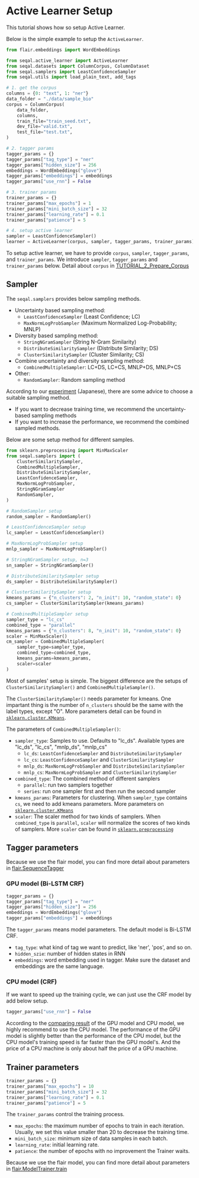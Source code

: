 # Active Learner Setup

This tutorial shows how so setup Active Learner.

Below is the simple example to setup the `ActiveLearner`.

```python
from flair.embeddings import WordEmbeddings

from seqal.active_learner import ActiveLearner
from seqal.datasets import ColumnCorpus, ColumnDataset
from seqal.samplers import LeastConfidenceSampler
from seqal.utils import load_plain_text, add_tags

# 1. get the corpus
columns = {0: "text", 1: "ner"}
data_folder = "./data/sample_bio"
corpus = ColumnCorpus(
    data_folder,
    columns,
    train_file="train_seed.txt",
    dev_file="valid.txt",
    test_file="test.txt",
)

# 2. tagger params
tagger_params = {}
tagger_params["tag_type"] = "ner"
tagger_params["hidden_size"] = 256
embeddings = WordEmbeddings("glove")
tagger_params["embeddings"] = embeddings
tagger_params["use_rnn"] = False

# 3. trainer params
trainer_params = {}
trainer_params["max_epochs"] = 1
trainer_params["mini_batch_size"] = 32
trainer_params["learning_rate"] = 0.1
trainer_params["patience"] = 5

# 4. setup active learner
sampler = LeastConfidenceSampler()
learner = ActiveLearner(corpus, sampler, tagger_params, trainer_params)
```

To setup active learner, we have to provide `corpus`, `sampler`, `tagger_params`, and `trainer_params`. We introduce `sampler`, `tagger_params` and `trainer_params` below. Detail about `corpus` in [TUTORIAL_2_Prepare_Corpus](TUTORIAL_2_Prepare_Corpus.md)

## Sampler

The `seqal.samplers` provides below sampling methods.

- Uncertainty based sampling method:
  - `LeastConfidenceSampler` (Least Confidence; LC)
  - `MaxNormLogProbSampler` (Maximum Normalized Log-Probability; MNLP)
- Diversity based sampling method:
  - `StringNGramSampler` (String N-Gram Similarity)
  - `DistributeSimilaritySampler` (Distribute Similarity; DS)
  - `ClusterSimilaritySampler` (Cluster Similarity; CS)
- Combine uncertainty and diversity sampling method:
  - `CombinedMultipleSampler`: LC+DS, LC+CS, MNLP+DS, MNLP+CS
- Other:
  - `RandomSampler`: Random sampling method

According to our [experiment](https://fintan.jp/page/4127/) (Japanese), there are some advice to choose a suitable sampling method.
- If you want to decrease training time, we recommend the uncertainty-based sampling methods
- If you want to increase the performance, we recommend the combined sampled methods.

Below are some setup method for different samples.

```python
from sklearn.preprocessing import MinMaxScaler
from seqal.samplers import (
    ClusterSimilaritySampler,
    CombinedMultipleSampler,
    DistributeSimilaritySampler,
    LeastConfidenceSampler,
    MaxNormLogProbSampler,
    StringNGramSampler
    RandomSampler,
)

# RandomSampler setup
random_sampler = RandomSampler()

# LeastConfidenceSampler setup
lc_sampler = LeastConfidenceSampler()

# MaxNormLogProbSampler setup
mnlp_sampler = MaxNormLogProbSampler()

# StringNGramSampler setup, n=3
sn_sampler = StringNGramSampler()

# DistributeSimilaritySampler setup
ds_sampler = DistributeSimilaritySampler()

# ClusterSimilaritySampler setup
kmeans_params = {"n_clusters": 2, "n_init": 10, "random_state": 0}
cs_sampler = ClusterSimilaritySampler(kmeans_params)

# CombinedMultipleSampler setup
sampler_type = "lc_cs"
combined_type = "parallel"
kmeans_params = {"n_clusters": 8, "n_init": 10, "random_state": 0}
scaler = MinMaxScaler()
cm_sampler = CombinedMultipleSampler(
    sampler_type=sampler_type,
    combined_type=combined_type,
    kmeans_params=kmeans_params,
    scaler=scaler
)
```

Most of samples' setup is simple. The biggest difference are the setups of `ClusterSimilaritySampler()` and `CombinedMultipleSampler()`. 

The `ClusterSimilaritySampler()` needs parameter for kmeans. One impartant thing is the number of `n_clusters` should be the same with the label types, except "O". More parameters detail can be found in [`sklearn.cluster.KMeans`](https://scikit-learn.org/stable/modules/generated/sklearn.cluster.KMeans.html). 

The parameters of `CombinedMultipleSampler()`:

- `sampler_type`: Samples to use. Defaults to "lc_ds". Available types are "lc_ds", "lc_cs", "mnlp_ds", "mnlp_cs"
  - `lc_ds`: `LeastConfidenceSampler` and `DistributeSimilaritySampler`
  - `lc_cs`: `LeastConfidenceSampler` and `ClusterSimilaritySampler`
  - `mnlp_ds`: `MaxNormLogProbSampler` and `DistributeSimilaritySampler`
  - `mnlp_cs`: `MaxNormLogProbSampler` and `ClusterSimilaritySampler`
- `combined_type`: The combined method of different samplers
  - `parallel`: run two samplers together
  - `series`: run one sampler first and then run the second sampler
- `kmeans_params`: Parameters for clustering. When `sampler_type` contains `cs`, we need to add kmeans parameters. More parameters on [`sklearn.cluster.KMeans`](https://scikit-learn.org/stable/modules/generated/sklearn.cluster.KMeans.html)
- `scaler`: The scaler method for two kinds of samplers. When `combined_type` is `parallel`, `scaler` will normalize the scores of two kinds of samplers. More `scaler` can be found in [`sklearn.preprocessing`](https://scikit-learn.org/stable/modules/classes.html#module-sklearn.preprocessing)


## Tagger parameters

Because we use the flair model, you can find more detail about parameters in [flair.SequenceTagger](https://github.com/flairNLP/flair/blob/v0.10/flair/models/sequence_tagger_model.py#L89)

### GPU model (Bi-LSTM CRF)

```python
tagger_params = {}
tagger_params["tag_type"] = "ner" 
tagger_params["hidden_size"] = 256
embeddings = WordEmbeddings("glove")  
tagger_params["embeddings"] = embeddings
```

The `tagger_params` means model parameters. The default model is Bi-LSTM CRF.

- `tag_type`: what kind of tag we want to predict, like 'ner', 'pos', and so on.
- `hidden_szie`: number of hidden states in RNN
- `embeddings`: word embedding used in tagger. Make sure the dataset and embeddings are the same language.

### CPU model (CRF)

If we want to speed up the training cycle, we can just use the CRF model by add below setup.

```python
tagger_params["use_rnn"] = False
```

According to the [comparing result](performance.md) of the GPU model and CPU model, we highly recommend to use the CPU model. The performance of the GPU model is slightly better than the performance of the CPU model, but the CPU model's training speed is far faster than the GPU model's. And the price of a CPU machine is only about half the price of a GPU machine.


## Trainer parameters

```python
trainer_params = {}
trainer_params["max_epochs"] = 10
trainer_params["mini_batch_size"] = 32
trainer_params["learning_rate"] = 0.1
trainer_params["patience"] = 5
```

The `trainer_params` control the training process.

- `max_epochs`: the maximum number of epochs to train in each iteration. Usually, we set this value smaller than 20 to decrease the training time.
- `mini_batch_size`: minimum size of data samples in each batch.
- `learning_rate`: initial learning rate.
- `patience`: the number of epochs with no improvement the Trainer waits.

Because we use the flair model, you can find more detail about parameters in [flair.ModelTrainer.train](https://github.com/flairNLP/flair/blob/master/flair/trainers/trainer.py#L129)
